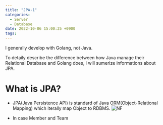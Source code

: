 ```yaml
---
title: "JPA-1"
categories:
  - Server
  - Database
date: 2022-10-06 15:00:25 +0900
tags:
---
```


I generally develop with Golang, not Java.

To detaily describe the difference between how Java manage their Relational Database and Golang does, I will sumerize informations about JPA.

# What is JPA?
* JPA(Java Persistence API) is standard of Java ORM(Object-Relational Mapping) which iterally map Object to RDBMS.
![NF](../../assets/img/db/jpa1.png)

* In case Member and Team
